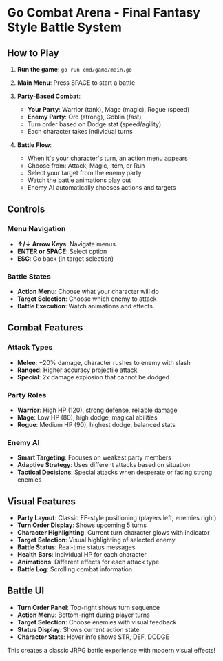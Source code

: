 # Go Combat Arena - Final Fantasy Style Battle System

## How to Play

1. **Run the game**: `go run cmd/game/main.go`

2. **Main Menu**: Press SPACE to start a battle

3. **Party-Based Combat**:
   - **Your Party**: Warrior (tank), Mage (magic), Rogue (speed)
   - **Enemy Party**: Orc (strong), Goblin (fast)
   - Turn order based on Dodge stat (speed/agility)
   - Each character takes individual turns

4. **Battle Flow**:
   - When it's your character's turn, an action menu appears
   - Choose from: Attack, Magic, Item, or Run
   - Select your target from the enemy party
   - Watch the battle animations play out
   - Enemy AI automatically chooses actions and targets

## Controls

### Menu Navigation
- **↑/↓ Arrow Keys**: Navigate menus
- **ENTER or SPACE**: Select option
- **ESC**: Go back (in target selection)

### Battle States
- **Action Menu**: Choose what your character will do
- **Target Selection**: Choose which enemy to attack
- **Battle Execution**: Watch animations and effects

## Combat Features

### Attack Types
- **Melee**: +20% damage, character rushes to enemy with slash
- **Ranged**: Higher accuracy projectile attack
- **Special**: 2x damage explosion that cannot be dodged

### Party Roles
- **Warrior**: High HP (120), strong defense, reliable damage
- **Mage**: Low HP (80), high dodge, magical abilities
- **Rogue**: Medium HP (90), highest dodge, balanced stats

### Enemy AI
- **Smart Targeting**: Focuses on weakest party members
- **Adaptive Strategy**: Uses different attacks based on situation
- **Tactical Decisions**: Special attacks when desperate or facing strong enemies

## Visual Features

- **Party Layout**: Classic FF-style positioning (players left, enemies right)
- **Turn Order Display**: Shows upcoming 5 turns
- **Character Highlighting**: Current turn character glows with indicator
- **Target Selection**: Visual highlighting of selected enemy
- **Battle Status**: Real-time status messages
- **Health Bars**: Individual HP for each character
- **Animations**: Different effects for each attack type
- **Battle Log**: Scrolling combat information

## Battle UI

- **Turn Order Panel**: Top-right shows turn sequence
- **Action Menu**: Bottom-right during player turns
- **Target Selection**: Choose enemies with visual feedback
- **Status Display**: Shows current action state
- **Character Stats**: Hover info shows STR, DEF, DODGE

This creates a classic JRPG battle experience with modern visual effects!